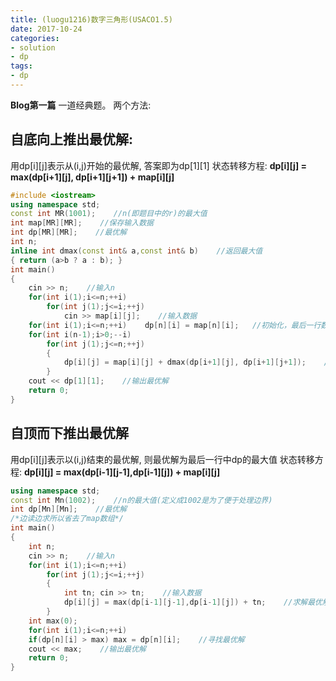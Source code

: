 ```yaml
---
title: (luogu1216)数字三角形(USACO1.5)
date: 2017-10-24
categories:
- solution
- dp
tags:
- dp
---
```


**Blog第一篇**
一道经典题。
两个方法:
## 自底向上推出最优解:
用dp[i][j]表示从(i,j)开始的最优解, 答案即为dp[1][1]
状态转移方程: **dp[i][j] = max(dp[i+1][j], dp[i+1][j+1]) + map[i][j]**
```cpp
#include <iostream>
using namespace std;
const int MR(1001);    //n(即题目中的r)的最大值
int map[MR][MR];    //保存输入数据
int dp[MR][MR];    //最优解
int n;
inline int dmax(const int& a,const int& b)    //返回最大值
{ return (a>b ? a : b); }
int main()
{
    cin >> n;    //输入n
    for(int i(1);i<=n;++i)
        for(int j(1);j<=i;++j)
            cin >> map[i][j];    //输入数据
    for(int i(1);i<=n;++i)    dp[n][i] = map[n][i];   //初始化，最后一行数据的最优值即为其本身
    for(int i(n-1);i>0;--i)
        for(int j(1);j<=n;++j)
        {
            dp[i][j] = map[i][j] + dmax(dp[i+1][j], dp[i+1][j+1]);    //向上递推求出最优解
        }
    cout << dp[1][1];    //输出最优解
    return 0;
}
```

## 自顶而下推出最优解
用dp[i][j]表示以(i,j)结束的最优解, 则最优解为最后一行中dp的最大值
状态转移方程: **dp[i][j] = max(dp[i-1][j-1],dp[i-1][j]) + map[i][j]**
```cpp
using namespace std;
const int Mn(1002);    //n的最大值(定义成1002是为了便于处理边界)
int dp[Mn][Mn];    //最优解
/*边读边求所以省去了map数组*/
int main()
{
    int n;
    cin >> n;    //输入n
    for(int i(1);i<=n;++i)
        for(int j(1);j<=i;++j)
        {
            int tn; cin >> tn;    //输入数据
            dp[i][j] = max(dp[i-1][j-1],dp[i-1][j]) + tn;    //求解最优解
        }
    int max(0);
    for(int i(1);i<=n;++i)
    if(dp[n][i] > max) max = dp[n][i];    //寻找最优解
    cout << max;    //输出最优解
    return 0;
}
```

